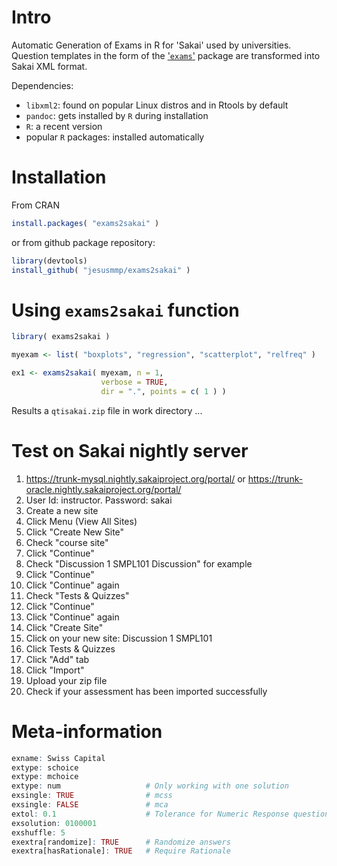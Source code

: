 # Intro

Automatic Generation of Exams in R for 'Sakai'
used by universities. Question templates in
the form of the ['`exams`'](http://www.r-exams.org/) package are
transformed into Sakai XML format.

Dependencies:

  - `libxml2`: found on popular Linux distros and in Rtools by default
  - `pandoc`: gets installed by `R` during installation
  - `R`: a recent version
  - popular `R` packages: installed automatically

# Installation

From CRAN

``` r
install.packages( "exams2sakai" )
```

or from github package repository:

``` r
library(devtools)
install_github( "jesusmmp/exams2sakai" )
```

# Using `exams2sakai` function

``` r
library( exams2sakai )

myexam <- list( "boxplots", "regression", "scatterplot", "relfreq" )

ex1 <- exams2sakai( myexam, n = 1,
                    verbose = TRUE,
                    dir = ".", points = c( 1 ) )

```

Results a `qtisakai.zip` file in work directory ...

# Test on Sakai nightly server

1. https://trunk-mysql.nightly.sakaiproject.org/portal/ or https://trunk-oracle.nightly.sakaiproject.org/portal/
2. User Id: instructor. Password: sakai
3. Create a new site
4. Click Menu (View All Sites)
5. Click "Create New Site"
6. Check "course site"
7. Click "Continue"
8. Check "Discussion 1 SMPL101 Discussion" for example
9. Click "Continue"
10. Click "Continue" again
11. Check "Tests & Quizzes"
12. Click "Continue"
13. Click "Continue" again
14. Click "Create Site"
15. Click on your new site: Discussion 1 SMPL101
16. Click Tests & Quizzes
17. Click "Add" tab
18. Click "Import"
19. Upload your zip file
20. Check if your assessment has been imported successfully

# Meta-information

``` r
exname: Swiss Capital
extype: schoice
extype: mchoice
extype: num                   # Only working with one solution
exsingle: TRUE                # mcss
exsingle: FALSE               # mca
extol: 0.1                    # Tolerance for Numeric Response questions
exsolution: 0100001
exshuffle: 5
exextra[randomize]: TRUE      # Randomize answers
exextra[hasRationale]: TRUE   # Require Rationale
```
